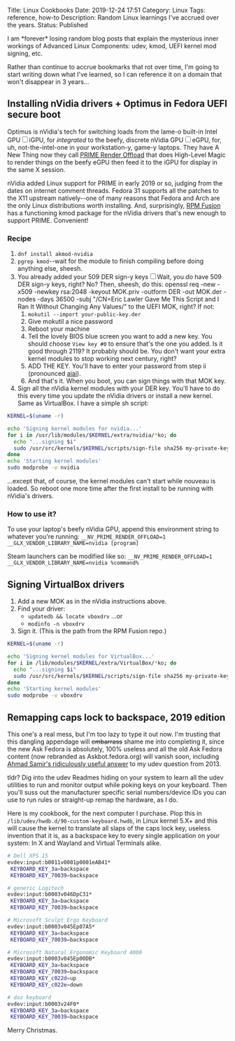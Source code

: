 Title: Linux Cookbooks
Date: 2019-12-24 17:51
Category: Linux
Tags: reference, how-to
Description: Random Linux learnings I've accrued over the years.
Status: Published

<section markdown="1">
I am *forever* losing random blog posts that explain the mysterious inner workings of Advanced Linux Components: udev, kmod, UEFI kernel mod signing, etc.

Rather than continue to accrue bookmarks that rot over time, I'm going to start writing down what I've learned, so I can reference it on a domain that won't disappear in 3 years...

## Installing nVidia drivers + Optimus in Fedora UEFI secure boot
Optimus is nVidia's tech for switching loads from the lame-o built-in Intel GPU<label for="sn-igpu" class="margin-toggle sidenote-number"></label><input type="checkbox" id="sn-igpu" class="margin-toggle"><span class="sidenote">iGPU, for *integrated*</span> to the beefy, discrete nVidia GPU<label for="sn-egpu" class="margin-toggle sidenote-number"></label><input type="checkbox" id="sn-egpu" class="margin-toggle"><span class="sidenote">eGPU, for, uh, not-the-intel-one</span> in your workstation-y, game-y laptops. They have A New Thing now they call [PRIME Render Offload](https://download.nvidia.com/XFree86/Linux-x86_64/440.44/README/primerenderoffload.html) that does High-Level Magic to render things on the beefy eGPU then feed it to the iGPU for display in the same X session.

nVidia added Linux support for PRIME in early 2019 or so, judging from the dates on internet comment threads. Fedora 31 supports all the patches to the X11 upstream natively--one of many reasons that Fedora and Arch are the only Linux distributions worth installing. And, surprisingly, [RPM Fusion](https://rpmfusion.org/Howto/Optimus) has a functioning kmod package for the nVidia drivers that's new enough to support PRIME. Convenient!

### Recipe

1. `dnf install akmod-nvidia`
2. `pgrep kmod`--wait for the module to finish compiling before doing anything else, sheesh.
3. You already added your 509 DER sign-y keys<label for="sn-der" class="margin-toggle sidenote-number"></label><input type="checkbox" id="sn-der" class="margin-toggle"><span class="sidenote">Wait, you *do* have 509 DER sign-y keys, right? No? Then, sheesh, do this: openssl req -new -x509 -newkey rsa:2048 -keyout MOK.priv -outform DER -out MOK.der -nodes -days 36500 -subj "/CN=Eric Lawler Gave Me This Script and I Ran It Without Changing Any Values/"</span> to the UEFI MOK, right? If not:
    1. `mokutil --import your-public-key.der`
    2. Give mokutil a nice password
    3. Reboot your machine
    4. Tell the lovely BIOS blue screen you want to add a new key. You should choose `View key #0` to ensure that's the one you added. Is it good through 2119? It probably should be. You don't want your extra kernel modules to stop working next century, right?
    5. ADD THE KEY. You'll have to enter your password from step ii (pronounced [aiai](https://duckduckgo.com/?q=super+monkey+ball+aiai&t=ffab&iar=images&iax=images&ia=images)).
    6. And that's it. When you boot, you can sign things with that MOK key.
4. Sign all the nVidia kernel modules with your DER key. You'll have to do this every time you update the nVidia drivers or install a new kernel. Same as VirtualBox. I have a simple sh script:
```bash
KERNEL=$(uname -r)

echo 'Signing kernel modules for nvidia...'
for i in /usr/lib/modules/$KERNEL/extra/nvidia/*ko; do
  echo "...signing $i"
  sudo /usr/src/kernels/$KERNEL/scripts/sign-file sha256 my-private-key.priv my-public-key.der "$i";
done
echo 'Starting kernel modules'
sudo modprobe -v nvidia
```
...except that, of course, the kernel modules can't start while nouveau is loaded. So reboot one more time after the first install to be running with nVidia's drivers.

### How to use it?
To use your laptop's beefy nVidia GPU, append this environment string to whatever you're running:
`__NV_PRIME_RENDER_OFFLOAD=1 __GLX_VENDOR_LIBRARY_NAME=nvidia [program]`

Steam launchers can be modified like so:
`__NV_PRIME_RENDER_OFFLOAD=1 __GLX_VENDOR_LIBRARY_NAME=nvidia %command%`

## Signing VirtualBox drivers
1. Add a new MOK as in the nVidia instructions above.
2. Find your driver:
     - `updatedb && locate vboxdrv` ...or
     - `modinfo -n vboxdrv`
3. Sign it. (This is the path from the RPM Fusion repo.) 
```bash
KERNEL=$(uname -r)

echo 'Signing kernel modules for VirtualBox...'
for i in /lib/modules/$KERNEL/extra/VirtualBox/*ko; do
  echo "...signing $i"
  sudo /usr/src/kernels/$KERNEL/scripts/sign-file sha256 my-private-key.priv my-public-key.der "$i";
done
echo 'Starting kernel modules'
sudo modprobe -v vboxdrv
```

## Remapping caps lock to backspace, 2019 edition
This one's a real mess, but I'm too lazy to type it out now. I'm trusting that this dangling appendage will <del>embarrass</del> shame me into completing it, since the new Ask Fedora is absolutely, 100% useless and all the old Ask Fedora content (now rebranded as Askbot.fedora.org) will vanish soon, including [Ahmad Samir's ridiculously useful answer](https://web.archive.org/web/20190517092849/https://askbot.fedoraproject.org/en/question/37598/how-to-create-custom-keymaps-now-that-libudevkeymap-is-gone/) to my udev question from 2013.

tldr? Dig into the udev Readmes hiding on your system to learn all the udev utilities to run and monitor output while poking keys on your keyboard. Then you'll suss out the manufacturer specific serial numbers/device IDs you can use to run rules or straight-up remap the hardware, as I do. 

Here is my cookbook, for the next computer I purchase. Plop this in `/lib/udev/hwdb.d/90-custom-keyboard.hwdb`, in Linux kernel 5.X+ and this will cause the kernel to translate all slaps of the caps lock key, useless invention that it is, as a backspace key to every single application on your system: In X and Wayland and Virtual Terminals alike.

```bash
# Dell XPS 15
evdev:input:b0011v0001p0001eAB41*
 KEYBOARD_KEY_3a=backspace
 KEYBOARD_KEY_70039=backspace

# generic Logitech
evdev:input:b0003v046DpC31*
 KEYBOARD_KEY_3a=backspace
 KEYBOARD_KEY_70039=backspace

# Microsoft Sculpt Ergo Keyboard
evdev:input:b0003v045Ep07A5*
 KEYBOARD_KEY_3a=backspace
 KEYBOARD_KEY_70039=backspace

# Microsoft Natural Ergonomic Keyboard 4000
evdev:input:b0003v045Ep00DB*
 KEYBOARD_KEY_3a=backspace
 KEYBOARD_KEY_70039=backspace
 KEYBOARD_KEY_c022d=up
 KEYBOARD_KEY_c022e=down

# das keyboard
evdev:input:b0003v24F0*
 KEYBOARD_KEY_3a=backspace
 KEYBOARD_KEY_70039=backspace
```

Merry Christmas.
</section>
